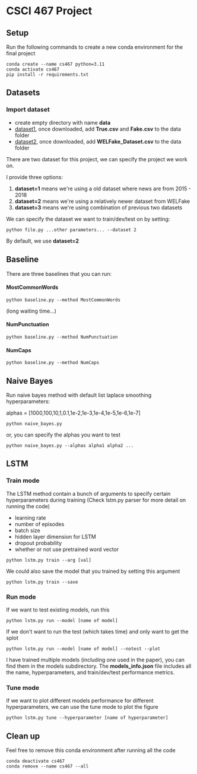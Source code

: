 # CSCI 467 Project

## Setup
Run the following commands to create a new conda environment for the final project

```
conda create --name cs467 python=3.11
conda activate cs467
pip install -r requirements.txt 
```


## Datasets

### Import dataset
- create empty directory with name **data**
- [dataset1](https://www.kaggle.com/datasets/clmentbisaillon/fake-and-real-news-dataset/data), once downloaded, add **True.csv** and **Fake.csv** to the data folder
- [dataset2](https://www.kaggle.com/datasets/saurabhshahane/fake-news-classification/code), once downloaded, add **WELFake_Dataset.csv** to the data folder

There are two dataset for this project, we can specify the project we work on.

I provide three options:

1. **dataset=1** means we're using a old dataset where news are from 2015 - 2018
2. **dataset=2** means we're using a relatively newer dataset from WELFake
3. **dataset=3** means we're using combination of previous two datasets

We can specify the dataset we want to train/dev/test on by setting:
```
python file.py ...other parameters... --dataset 2
```

By default, we use **dataset=2**


## Baseline
There are three baselines that you can run:

#### MostCommonWords
```
python baseline.py --method MostCommonWords
```
(long waiting time...)

#### NumPunctuation
```
python baseline.py --method NumPunctuation
```

#### NumCaps
```
python baseline.py --method NumCaps
```


## Naive Bayes
Run naive bayes method with default list laplace smoothing hyperparameters:

alphas = [1000,100,10,1,0.1,1e-2,1e-3,1e-4,1e-5,1e-6,1e-7]

```
python naive_bayes.py
```

or, you can specify the alphas you want to test

```
python naive_bayes.py --alphas alpha1 alpha2 ...
```

## LSTM

### Train mode

The LSTM method contain a bunch of arguments to specify certain hyperparameters during training (Check lstm.py parser for more detail on running the code)

- learning rate
- number of episodes
- batch size
- hidden layer dimension for LSTM
- dropout probability
- whether or not use pretrained word vector
```
python lstm.py train --arg [val]
```

We could also save the model that you trained by setting this argument
```
python lstm.py train --save
```

### Run mode
If we want to test existing models, run this
```
python lstm.py run --model [name of model]
```

If we don't want to run the test (which takes time) and only want to get the splot
```
python lstm.py run --model [name of model] --notest --plot
```

I have trained multiple models (including one used in the paper), you can find them in the models subdirectory. The **models_info.json** file includes all the name, hyperparameters, and train/dev/test performance metrics.

### Tune mode
If we want to plot different models performance for different hyperparameters, we can use the tune mode to plot the figure
```
python lstm.py tune --hyperparameter [name of hyperparameter]
```

## Clean up
Feel free to remove this conda environment after running all the code

```
conda deactivate cs467
conda remove --name cs467 --all
```